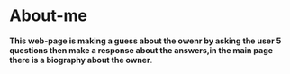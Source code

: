 # About-me
**This web-page  is making a guess about the owenr by asking the user 5 questions then make a response about the answers,in the main page there is a biography about the owner**.
